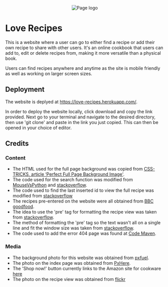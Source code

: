 <p align="center">
  <img  src="static/images/logo.png" alt="Page logo">
</p>

# Love Recipes

This is a website where a user can go to either find a recipe or add their own recipe to share with other users. It's an online cookbook that users can add to, edit or delete recipes from, making it more versatile than a physical book.

Users can find recipes anywhere and anytime as the site is mobile friendly as well as working on larger screen sizes.

## Deployment
The website is deplyed at https://love-recipes.herokuapp.com/.

In order to deploy the website locally, click download and copy the link provided. Next go to your terminal and navigate to the desired directory, then use 'git clone' and paste in the link you just copied. This can then be opened in your choice of editor.

## Credits

### Content
- The HTML used for the full page background was copied from [CSS-TRICKS, article ‘Perfect Full Page Background Image'](https://css-tricks.com/perfect-full-page-background-image/).
- The code used for the search function was modified from [MouseVsPython](https://www.blog.pythonlibrary.org/2017/12/13/flask-101-how-to-add-a-search-form/) and [stackoverflow](https://stackoverflow.com/questions/7101703/how-do-i-make-case-insensitive-queries-on-mongodb).
- The code used to find the last inserted id to view the full recipe was modified from [stackoverflow](https://stackoverflow.com/questions/8783753/how-to-get-the-object-id-in-pymongo-after-an-insert)
- The recipes pre-entered on the website were all obtained from [BBC goodfood](https://www.bbcgoodfood.com/).
- The idea to use the 'pre' tag for formatting the recipe view was taken from [stackoverflow](https://stackoverflow.com/questions/8573890/using-new-line-n-in-string-and-rendering-the-same-in-html).
- The method of formatting the 'pre' tag so the text wasn't all on a single line and fit the window size was taken from [stackoverflow](https://stackoverflow.com/questions/7132371/can-i-adjust-the-width-of-a-pre-area-to-fit-the-text).
- The code used to add the error 404 page was found at [Code Maven](https://code-maven.com/flask-return-404).

### Media
- The background photo for this website was obtained from [pxfuel](https://www.pxfuel.com/en/free-photo-omiog).
- The photo on the index page was obtained from [PxHere](https://pxhere.com/en/photo/1453277).
- The 'Shop now!' button currently links to the Amazon site for cookware [here](https://www.amazon.co.uk/kitchen-cookware-dining-glassware-cutlery-pans/b?ie=UTF8&node=392546011)
- The photo on the recipe view was obtained from [flickr](https://www.flickr.com/photos/30478819@N08/48558169527/)

